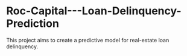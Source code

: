 # Roc-Capital---Loan-Delinquency-Prediction

This project aims to create a predictive model for real-estate loan delinquency.
